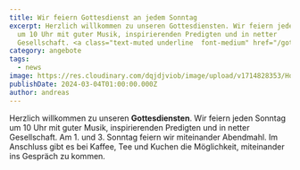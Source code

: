 ```yaml
---
title: Wir feiern Gottesdienst an jedem Sonntag
excerpt: Herzlich willkommen zu unseren Gottesdiensten. Wir feiern jeden Sonntag
  um 10 Uhr mit guter Musik, inspirierenden Predigten und in netter
  Gesellschaft. <a class="text-muted underline  font-medium" href="/gottesdienste">Mehr anzeigen</a>.
category: angebote
tags:
  - news
image: https://res.cloudinary.com/dqjdjviob/image/upload/v1714828353/Homepage/Ja-Altar_oghsnx_whfe42.jpg
publishDate: 2024-03-04T01:00:00.000Z
author: andreas
---
```


Herzlich willkommen zu unseren **Gottesdiensten**. Wir feiern jeden Sonntag um 10 Uhr mit guter Musik, inspirierenden Predigten und in netter Gesellschaft. Am 1. und 3. Sonntag feiern wir miteinander Abendmahl. Im Anschluss gibt es bei Kaffee, Tee und Kuchen die Möglichkeit, miteinander ins Gespräch zu kommen.
